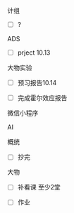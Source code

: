 
计组
  
- [ ] ?   

ADS  

- [ ] prject 10.13  

大物实验

- [ ] 预习报告10.14
- [ ] 完成霍尔效应报告


微信小程序


AI


概统

- [ ] 抄完

大物

- [ ] 补看课 至少2堂
- [ ] 作业


